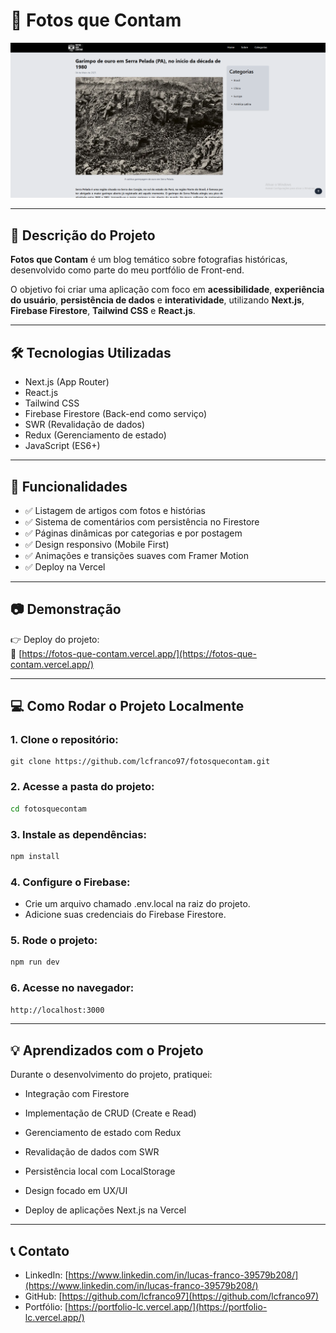 # 📸 Fotos que Contam

![FilmFlow Screenshot](./fqc-print.png) 

---

## 📌 Descrição do Projeto

**Fotos que Contam** é um blog temático sobre fotografias históricas, desenvolvido como parte do meu portfólio de Front-end.  

O objetivo foi criar uma aplicação com foco em **acessibilidade**, **experiência do usuário**, **persistência de dados** e **interatividade**, utilizando **Next.js**, **Firebase Firestore**, **Tailwind CSS** e **React.js**.


---

## 🛠️ Tecnologias Utilizadas

- Next.js (App Router)
- React.js
- Tailwind CSS
- Firebase Firestore (Back-end como serviço)
- SWR (Revalidação de dados)
- Redux (Gerenciamento de estado)
- JavaScript (ES6+)

---

## 🚀 Funcionalidades

- ✅ Listagem de artigos com fotos e histórias
- ✅ Sistema de comentários com persistência no Firestore
- ✅ Páginas dinâmicas por categorias e por postagem
- ✅ Design responsivo (Mobile First)
- ✅ Animações e transições suaves com Framer Motion
- ✅ Deploy na Vercel

---

## 📷 Demonstração

👉 Deploy do projeto:  
🔗 [https://fotos-que-contam.vercel.app/](https://fotos-que-contam.vercel.app/)

---

## 💻 Como Rodar o Projeto Localmente

### 1. Clone o repositório:

```shell
git clone https://github.com/lcfranco97/fotosquecontam.git
```

### 2. Acesse a pasta do projeto:
```bash
cd fotosquecontam
```

### 3. Instale as dependências:
```bash
npm install
```

### 4. Configure o Firebase:
- Crie um arquivo chamado .env.local na raiz do projeto.
- Adicione suas credenciais do Firebase Firestore.

### 5. Rode o projeto:
```bash
npm run dev
```

### 6. Acesse no navegador:
```bash
http://localhost:3000
```

---

## 💡 Aprendizados com o Projeto
Durante o desenvolvimento do projeto, pratiquei:

- Integração com Firestore

- Implementação de CRUD (Create e Read)

- Gerenciamento de estado com Redux

- Revalidação de dados com SWR

- Persistência local com LocalStorage

- Design focado em UX/UI

- Deploy de aplicações Next.js na Vercel

---

## 📞 Contato

- LinkedIn: [https://www.linkedin.com/in/lucas-franco-39579b208/](https://www.linkedin.com/in/lucas-franco-39579b208/)
- GitHub: [https://github.com/lcfranco97](https://github.com/lcfranco97)
- Portfólio: [https://portfolio-lc.vercel.app/](https://portfolio-lc.vercel.app/)


